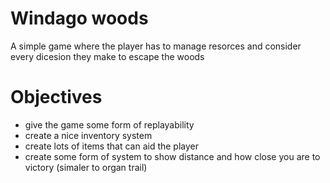 # Windago woods
A simple game where the player has to manage resorces and consider every dicesion they make to escape the woods
# Objectives

* give the game some form of replayability
* create a nice inventory system
* create lots of items that can aid the player
* create some form of system to show distance and how close you are to victory (simaler to organ trail)
